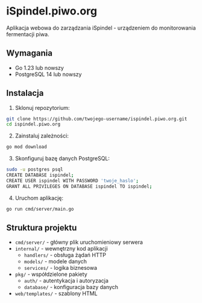 # iSpindel.piwo.org

Aplikacja webowa do zarządzania iSpindel - urządzeniem do monitorowania fermentacji piwa.

## Wymagania

- Go 1.23 lub nowszy
- PostgreSQL 14 lub nowszy

## Instalacja

1. Sklonuj repozytorium:
```bash
git clone https://github.com/twojego-username/ispindel.piwo.org.git
cd ispindel.piwo.org
```

2. Zainstaluj zależności:
```bash
go mod download
```

3. Skonfiguruj bazę danych PostgreSQL:
```bash
sudo -u postgres psql
CREATE DATABASE ispindel;
CREATE USER ispindel WITH PASSWORD 'twoje_haslo';
GRANT ALL PRIVILEGES ON DATABASE ispindel TO ispindel;
```

4. Uruchom aplikację:
```bash
go run cmd/server/main.go
```

## Struktura projektu

- `cmd/server/` - główny plik uruchomieniowy serwera
- `internal/` - wewnętrzny kod aplikacji
  - `handlers/` - obsługa żądań HTTP
  - `models/` - modele danych
  - `services/` - logika biznesowa
- `pkg/` - współdzielone pakiety
  - `auth/` - autentykacja i autoryzacja
  - `database/` - konfiguracja bazy danych
- `web/templates/` - szablony HTML 